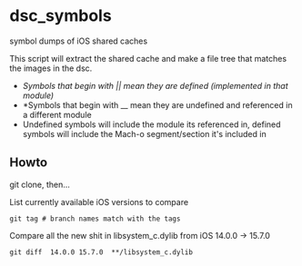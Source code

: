 # dsc_symbols
symbol dumps of iOS shared caches


This script will extract the shared cache and make a file tree that matches the images in the dsc. 
* *Symbols that begin with || mean they are defined (implemented in that module)*
* *Symbols that begin with __ mean they are undefined and referenced in a different module
* Undefined symbols will include the module its referenced in, defined symbols will include the Mach-o segment/section it's included in

## Howto

git clone, then...

List currently available iOS versions to compare
```
git tag # branch names match with the tags
```

Compare all the new shit in libsystem_c.dylib from iOS 14.0.0 -> 15.7.0

```
git diff  14.0.0 15.7.0  **/libsystem_c.dylib
```


